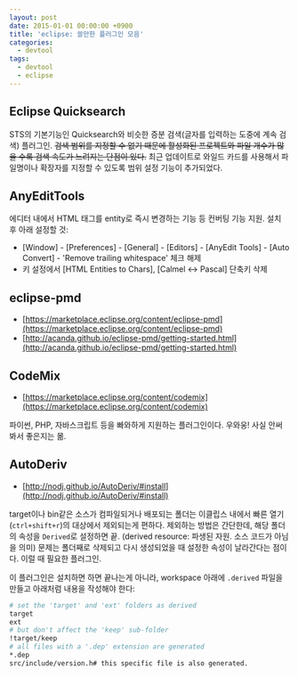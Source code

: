 ```yaml
---
layout: post
date: 2015-01-01 00:00:00 +0900
title: 'eclipse: 쓸만한 플러그인 모음'
categories:
  - devtool
tags:
  - devtool
  - eclipse
---
```


## Eclipse Quicksearch

STS의 기본기능인 Quicksearch와 비슷한 증분 검색(글자를 입력하는 도중에 계속 검색) 플러그인. ~~검색 범위를 지정할 수 없기 때문에 활성화된 프로젝트와 파일 개수가 많을 수록 검색 속도가 느려지는 단점이 있다.~~ 최근 업데이트로 와일드 카드를 사용해서 파일명이나 확장자를 지정할 수 있도록 범위 설정 기능이 추가되었다.

## AnyEditTools

에디터 내에서 HTML 태그를 entity로 즉시 변경하는 기능 등 컨버팅 기능 지원. 설치 후 아래 설정할 것:

- [Window] - [Preferences] - [General] - [Editors] - [AnyEdit Tools] - [Auto Convert] - 'Remove trailing whitespace' 체크 해제
- 키 설정에서 [HTML Entities to Chars], [Calmel <-> Pascal] 단축키 삭제

## eclipse-pmd

- [https://marketplace.eclipse.org/content/eclipse-pmd](https://marketplace.eclipse.org/content/eclipse-pmd)
- [http://acanda.github.io/eclipse-pmd/getting-started.html](http://acanda.github.io/eclipse-pmd/getting-started.html)

## CodeMix

- [https://marketplace.eclipse.org/content/codemix](https://marketplace.eclipse.org/content/codemix)

파이썬, PHP, 자바스크립트 등을 빠와하게 지원하는 플러그인이다. 우와웅! 사실 안써봐서 좋은지는 몲.

## AutoDeriv

- [http://nodj.github.io/AutoDeriv/#install](http://nodj.github.io/AutoDeriv/#install)

target이나 bin같은 소스가 컴파일되거나 배포되는 폴더는 이클립스 내에서 빠른 열기(`ctrl+shift+r`)의 대상에서 제외되는게 편하다. 제외하는 방법은 간단한데, 해당 폴더의 속성을 `Derived`로 설정하면 끝. (derived resource: 파생된 자원. 소스 코드가 아님을 의미) 문제는 폴더째로 삭제되고 다시 생성되었을 때 설정한 속성이 날라간다는 점이다. 이럴 때 필요한 플러그인.

이 플러그인은 설치하면 하면 끝나는게 아니라, workspace 아래에 `.derived` 파일을 만들고 아래처럼 내용을 작성해야 한다:

```bash
# set the 'target' and 'ext' folders as derived
target
ext
# but don't affect the 'keep' sub-folder
!target/keep
# all files with a '.dep' extension are generated
*.dep
src/include/version.h# this specific file is also generated.
```
